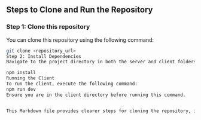 ## Steps to Clone and Run the Repository

### Step 1: Clone this repository
You can clone this repository using the following command:
```bash
git clone <repository_url>
Step 2: Install Dependencies
Navigate to the project directory in both the server and client folders and run the following command to install dependencies:

npm install
Running the Client
To run the client, execute the following command:
npm run dev
Ensure you are in the client directory before running this command.


This Markdown file provides clearer steps for cloning the repository, installing dependencies, and running the client.

